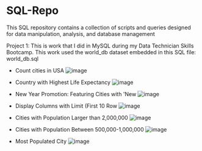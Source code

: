 # SQL-Repo
This SQL repository contains a collection of scripts and queries designed for data manipulation, analysis, and database management

Project 1: This is work that I did in MySQL during my Data Technician Skills Bootcamp.
This work used the world_db dataset embedded in this SQL file: world_db.sql
* Count cities in USA
![image](https://github.com/user-attachments/assets/3d5bfaa3-9e35-4e93-b531-6e9381dbc555)

* Country with Highest Life Expectancy
![image](https://github.com/user-attachments/assets/3923b402-d40d-404c-b97c-e8367bbba5d6)

* New Year Promotion: Featuring Cities with 'New 
![image](https://github.com/user-attachments/assets/e3005169-5f3b-4548-a195-86d8b840d303)

* Display Columns with Limit (First 10 Row
![image](https://github.com/user-attachments/assets/fc5d3f98-3c36-4baf-a7ef-f8c73e12cb92)

* Cities with Population Larger than 2,000,000
![image](https://github.com/user-attachments/assets/0fc6efb7-07bd-447a-a0c4-b868a8ddad0d)

* Cities with Population Between 500,000-1,000,000
![image](https://github.com/user-attachments/assets/f2c69d7a-d1a8-4cab-9098-36aec174ce91)

* Most Populated City
![image](https://github.com/user-attachments/assets/4b829c69-09bc-4a3e-a867-3c218428e914)
